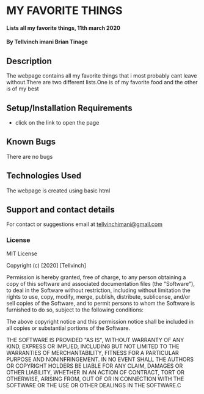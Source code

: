 # MY FAVORITE THINGS
#### Lists all my favorite things, 11th march 2020
#### By **Tellvinch imani   Brian Tinage**
## Description
The webpage contains all my favorite things that i most probably cant leave without.There are two different lists.One is of my favorite food and the other is of my best
## Setup/Installation Requirements
* click on the link to open the page
## Known Bugs
There are no bugs 
## Technologies Used
The webpage is created using basic html
## Support and contact details
For contact or suggestions email at tellvinchimani@gmail.com
### License

MIT License

Copyright (c) [2020] [Tellvinch]

Permission is hereby granted, free of charge, to any person obtaining a copy
of this software and associated documentation files (the "Software"), to deal
in the Software without restriction, including without limitation the rights
to use, copy, modify, merge, publish, distribute, sublicense, and/or sell
copies of the Software, and to permit persons to whom the Software is
furnished to do so, subject to the following conditions:

The above copyright notice and this permission notice shall be included in all
copies or substantial portions of the Software.

THE SOFTWARE IS PROVIDED "AS IS", WITHOUT WARRANTY OF ANY KIND, EXPRESS OR
IMPLIED, INCLUDING BUT NOT LIMITED TO THE WARRANTIES OF MERCHANTABILITY,
FITNESS FOR A PARTICULAR PURPOSE AND NONINFRINGEMENT. IN NO EVENT SHALL THE
AUTHORS OR COPYRIGHT HOLDERS BE LIABLE FOR ANY CLAIM, DAMAGES OR OTHER
LIABILITY, WHETHER IN AN ACTION OF CONTRACT, TORT OR OTHERWISE, ARISING FROM,
OUT OF OR IN CONNECTION WITH THE SOFTWARE OR THE USE OR OTHER DEALINGS IN THE
SOFTWARE.C
